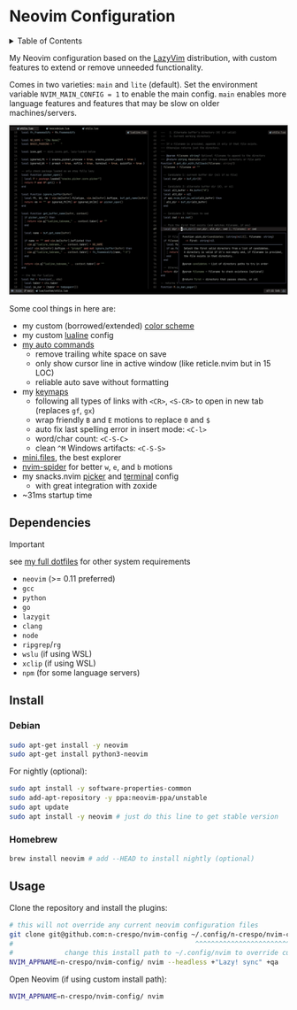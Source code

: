 # Neovim Configuration

<details>
  <summary> Table of Contents</summary>

<!--toc:start-->
- [Neovim Configuration](#neovim-configuration)
  - [Dependencies](#dependencies)
  - [Install](#install)
    - [Debian](#debian)
    - [Homebrew](#homebrew)
  - [Usage](#usage)
<!--toc:end-->

</details>

My Neovim configuration based on the [LazyVim](https://www.lazyvim.org)
distribution, with custom features to extend or remove unneeded functionality.

Comes in two varieties: `main` and `lite` (default). Set the environment variable
`NVIM_MAIN_CONFIG = 1` to enable the main config. `main` enables more language
features and features that may be slow on older machines/servers.

![image](./images/image.png)

Some cool things in here are:

- my custom (borrowed/extended) [color scheme](./colors/macro.lua)
- my custom [lualine](./lua/plugins/lualine.lua) config
- [my auto commands](./lua/config/autocmds.lua)
  - remove trailing white space on save
  - only show cursor line in active window (like reticle.nvim but in 15 LOC)
  - reliable auto save without formatting
- my [keymaps](./lua/config/keymaps.lua)
  - following all types of links with `<CR>`, `<S-CR>` to open in new tab
  (replaces `gf`, `gx`)
  - wrap friendly `B` and `E` motions to replace `0` and `$`
  - auto fix last spelling error in insert mode: `<C-l>`
  - word/char count: `<C-S-C>`
  - clean `^M` Windows artifacts: `<C-S-S>`
- [mini.files](./lua/plugins/mini-files.lua), the best explorer
- [nvim-spider](./lua/plugins/spider.lua:12) for better `w`, `e`, and `b` motions
- my snacks.nvim [picker](./lua/plugins/picker.lua) and [terminal](./lua/plugins/terminal.lua) config
  - with great integration with zoxide
- ~31ms startup time

## Dependencies

> [!IMPORTANT]
> see [my full dotfiles](https://www.github.com/n-crespo/dotfiles) for other system requirements

- `neovim` (>= 0.11 preferred)
- `gcc`
- `python`
- `go`
- `lazygit`
- `clang`
- `node`
- `ripgrep`/`rg`
- `wslu` (if using WSL)
- `xclip` (if using WSL)
- `npm` (for some language servers)

## Install

### Debian

```bash
sudo apt-get install -y neovim
sudo apt-get install python3-neovim
```

For nightly (optional):

```bash
sudo apt install -y software-properties-common
sudo add-apt-repository -y ppa:neovim-ppa/unstable
sudo apt update
sudo apt install -y neovim # just do this line to get stable version
```

### Homebrew

```bash
brew install neovim # add --HEAD to install nightly (optional)
```

## Usage

Clone the repository and install the plugins:

```bash
# this will not override any current neovim configuration files
git clone git@github.com:n-crespo/nvim-config ~/.config/n-crespo/nvim-config
#                                              ^^^^^^^^^^^^^^^^^^^^^^^^^^^^^
#             change this install path to ~/.config/nvim to override current config
NVIM_APPNAME=n-crespo/nvim-config/ nvim --headless +"Lazy! sync" +qa
```

Open Neovim (if using custom install path):

```bash
NVIM_APPNAME=n-crespo/nvim-config/ nvim
```
